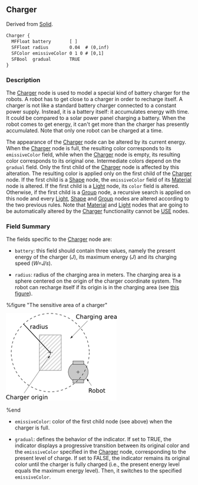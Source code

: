## Charger

Derived from [Solid](solid.md).

```
Charger {
  MFFloat battery       [ ]
  SFFloat radius        0.04  # (0,inf)
  SFColor emissiveColor 0 1 0 # [0,1]
  SFBool  gradual       TRUE
}
```

### Description

The [Charger](#charger) node is used to model a special kind of battery charger
for the robots. A robot has to get close to a charger in order to recharge
itself. A charger is not like a standard battery charger connected to a constant
power supply. Instead, it is a battery itself: it accumulates energy with time.
It could be compared to a solar power panel charging a battery. When the robot
comes to get energy, it can't get more than the charger has presently
accumulated.
Note that only one robot can be charged at a time.

The appearance of the [Charger](#charger) node can be altered by its current
energy. When the [Charger](#charger) node is full, the resulting color
corresponds to its `emissiveColor` field, while when the [Charger](#charger)
node is empty, its resulting color corresponds to its original one. Intermediate
colors depend on the `gradual` field. Only the first child of the
[Charger](#charger) node is affected by this alteration. The resulting color is
applied only on the first child of the [Charger](#charger) node. If the first
child is a [Shape](shape.md) node, the `emissiveColor` field of its
[Material](material.md) node is altered. If the first child is a
[Light](light.md) node, its `color` field is altered. Otherwise, if the first
child is a [Group](group.md) node, a recursive search is applied on this node
and every [Light](light.md), [Shape](shape.md) and [Group](group.md) nodes are
altered according to the two previous rules.
Note that [Material](material.md) and [Light](light.md) nodes that are going to be
automatically altered by the [Charger](#charger) functionality cannot be
[USE](def-and-use.md) nodes.

### Field Summary

The fields specific to the [Charger](#charger) node are:

- `battery`: this field should contain three values, namely the present energy of
the charger (*J*), its maximum energy (*J*) and its charging speed (*W=J/s*).

- `radius`: radius of the charging area in meters. The charging area is a sphere
centered on the origin of the charger coordinate system. The robot can recharge
itself if its origin is in the charging area (see [this
figure](#the-sensitive-area-of-a-charger)).

%figure "The sensitive area of a charger"

![charger.png](images/charger.png)

%end

- `emissiveColor`: color of the first child node (see above) when the charger is
full.

- `gradual`: defines the behavior of the indicator. If set to TRUE, the indicator
displays a progressive transition between its original color and the
`emissiveColor` specified in the [Charger](#charger) node, corresponding to the
present level of charge. If set to FALSE, the indicator remains its original
color until the charger is fully charged (i.e., the present energy level equals
the maximum energy level). Then, it switches to the specified `emissiveColor`.
